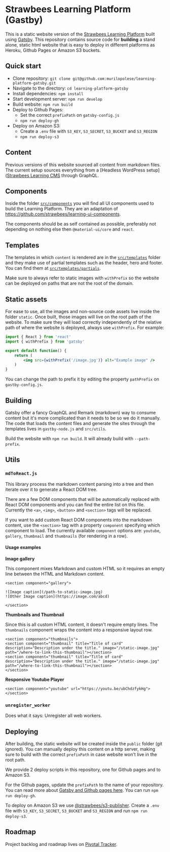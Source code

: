 # Strawbees Learning Platform (Gastby)

This is a static website version of the [Strawbees Learning Platform](https://learning.strawbees.com/) built using [Gatsby](https://www.gatsbyjs.org/). This repository contains source code for **building** a stand alone, static html website that is easy to deploy in different platforms as Heroku, Github Pages or Amazon S3 buckets.

## Quick start

- Clone repository: `git clone git@github.com:murilopolese/learning-platform-gatsby.git`
- Navigate to the directory: `cd learning-platform-gatsby`
- Install dependencies: `npm install`
- Start development server: `npm run develop`
- Build website: `npm run build`
- Deploy to Github Pages:
	- Set the correct `prefixPath` on `gatsby-config.js`
	- `npm run deploy-gh`
- Deploy on Amazon S3:
	- Create a `.env` file with `S3_KEY`, `S3_SECRET`, `S3_BUCKET` and `S3_REGION`
	- `npm run deploy-s3`

## Content

Previous versions of this website sourced all content from markdown files. The current setup sources everything from a [Headless WordPress setup]([Strawbees Learning CMS](https://github.com/strawbees/learning-cms) through GraphQL.

## Components

Inside the folder [`src/components`](https://github.com/murilopolese/learning-platform-gatsby/tree/develop/src/components) you will find all UI components used to build the Learning Platform. They are an adaptation of https://github.com/strawbees/learning-ui-components.

The components should be as self contained as possible, preferably not depending on nothing else then `@material-ui/core` and `react`.

## Templates

The templates in which `content` is rendered are in the [`src/templates`](https://github.com/murilopolese/learning-platform-gatsby/tree/develop/src/templates) folder and they make use of partial templates such as the header, hero and footer. You can find them at [`src/templates/partials`](https://github.com/murilopolese/learning-platform-gatsby/tree/develop/src/templates/partials).

Make sure to always refer to static images with `withPrefix` so the website can be deployed on paths that are not the root of the domain.

## Static assets

For ease to use, all the images and non-source code assets live inside the folder `static`. Once built, those images will live on the root path of the website. To make sure they will load correctly independently of the relative path of where the website is deployed, always use `withPrefix`. For example:

```jsx
import { React } from 'react'
import { withPrefix } from 'gatsby'

export default function() {
	return (
		<img src={withPrefix('/image.jpg')} alt="Example image" />
	)
}
```

You can change the path to prefix it by editing the property `pathPrefix` on `gastby-config.js`.

## Building

Gatsby offer a fancy GraphQL and Remark (markdown) way to consume content but it's more complicated than it needs to be so we do it manually. The code that loads the content files and generate the sites through the templates lives in `gastby-node.js` and `src/utils`.

Build the website with `npm run build`. It will already build with `--path-prefix`.

## Utils

### `mdToReact.js`

This library process the markdown content parsing into a tree and then iterate over it to generate a React DOM tree.

There are a few DOM components that will be automatically replaced with React DOM components and you can find the entire list on this file. Currently the `<a>`, `<img>`, `<button>` and `<section>` tags will be replaced.

If you want to add custom React DOM components into the markdown content, use the `<section>` tag with a property `component` specifying which component to load. The currently available `component` options are: `youtube`, `gallery`, `thumbnail` and `thumbnails` (for rendering in a row).

#### Usage examples

**Image gallery**

This component mixes Markdown and custom HTML so it requires an empty line between the HTML and Markdown content.

```
<section component="gallery">

![Image caption](/path-to-static-image.jpg)
![Other Image caption](https://image.com/abcd)

</section>
```

**Thumbnails and Thumbnail**

Since this is all custom HTML content, it doesn't require empty lines. The `thumbnails` component wraps the content into a responsive layout row.

```
<section component="thumbnails">
<section component="thumbnail" title="Title of card" description="Description under the title." image="/static-image.jpg" path="/where-to-link-this-thumbnail"></section>
<section component="thumbnail" title="Title of card" description="Description under the title." image="/static-image.jpg" path="/where-to-link-this-thumbnail"></section>
</section>
```

**Responsive Youtube Player**

```
<section component="youtube" url="https://youtu.be/ubChdzfykHg"></section>
```

### `unregister_worker`

Does what it says: Unregister all web workers.

## Deploying

After building, the static website will be created inside the `public` folder (git ignored). You can manually deploy this content on a http server, making sure to build with the correct `prefixPath` in case website won't live in the root path.

We provide 2 deploy scripts in this repository, one for Github pages and to Amazon S3.

For the Github pages, update the `prefixPath` to the name of your repository. You can read more about [Gatsby and Github pages here](https://www.gatsbyjs.org/docs/how-gatsby-works-with-github-pages/). You can run `npm run deploy-gh`.

To deploy on Amazon S3 we use [@strawbees/s3-publisher](https://github.com/strawbees/s3-publisher). Create a `.env` file with `S3_KEY`, `S3_SECRET`, `S3_BUCKET` and `S3_REGION` and run `npm run deploy-s3`.

## Roadmap

Project backlog and roadmap lives on [Pivotal Tracker](https://www.pivotaltracker.com/n/projects/2422318).
